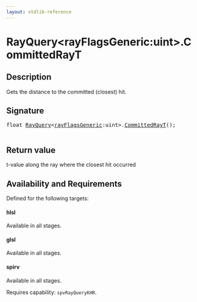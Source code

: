 ```yaml
---
layout: stdlib-reference
---
```


# RayQuery\<rayFlagsGeneric:uint\>\.CommittedRayT

## Description

Gets the distance to the committed (closest) hit.



## Signature 

<pre>
<span class="code_keyword">float</span> <a href="index.html" class="code_type">RayQuery</a>&lt;<a href="index.html#decl-rayFlagsGeneric" class="code_var">rayFlagsGeneric</a>:<span class="code_keyword">uint</span>&gt;.<a href="committedrayt-09c.html">CommittedRayT</a>();

</pre>

## Return value
t-value along the ray where the closest hit occurred


## Availability and Requirements

Defined for the following targets:

#### hlsl
Available in all stages.

#### glsl
Available in all stages.

#### spirv
Available in all stages.

Requires capability: `spvRayQueryKHR`.


